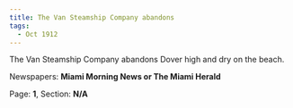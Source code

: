 ```yaml
---  
title: The Van Steamship Company abandons  
tags:  
  - Oct 1912  
---  
```

  
The Van Steamship Company abandons Dover high and dry on the beach.  
  
Newspapers: **Miami Morning News or The Miami Herald**  
  
Page: **1**, Section: **N/A** 
